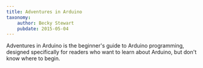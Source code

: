 ```yaml
---
title: Adventures in Arduino
taxonomy:
	author: Becky Stewart
	pubdate: 2015-05-04
---
```

Adventures in Arduino is the beginner's guide to Arduino programming, designed specifically for readers who want to learn about Arduino, but don't know where to begin.